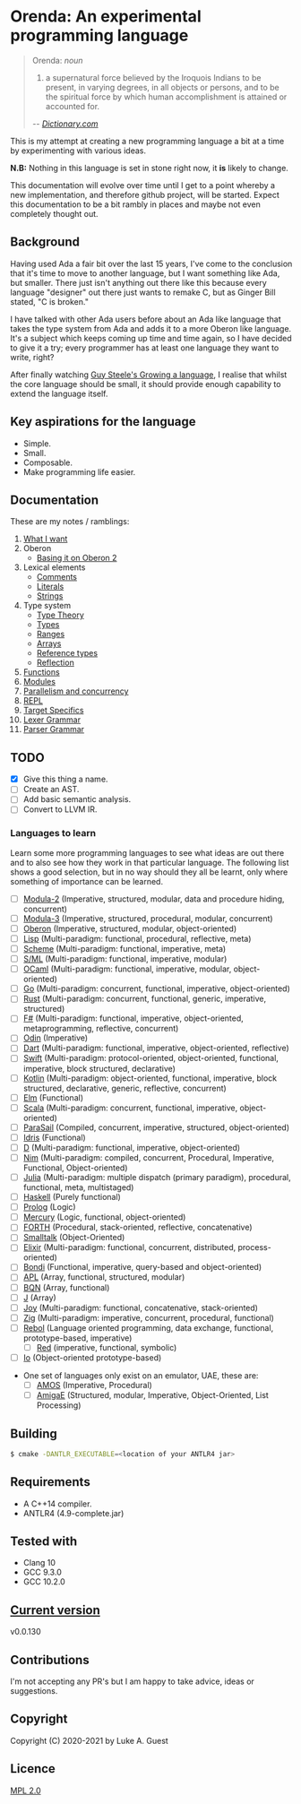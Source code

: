 # Orenda: An experimental programming language

> Orenda: *noun*
> 1. a supernatural force believed by the Iroquois Indians to be present, in varying degrees, in all objects or persons, and to be the spiritual force by which human accomplishment is attained or accounted for.
>
> -- <cite>[Dictionary.com](https://www.dictionary.com/browse/orenda?s=t)</cite>

This is my attempt at creating a new programming language a bit at a time by experimenting with various ideas.

**N.B:** Nothing in this language is set in stone right now, it **is** likely to change.

This documentation will evolve over time until I get to a point whereby a new implementation, and therefore github project, will be started. Expect this documentation to be a bit rambly in places and maybe not even completely thought out.

## Background

Having used Ada a fair bit over the last 15 years, I've come to the conclusion that it's time to move to another language, but I want something like Ada, but smaller. There just isn't anything out there like this because every language "designer" out there just wants to remake C, but as Ginger Bill stated, "C is broken."

I have talked with other Ada users before about an Ada like language that takes the type system from Ada and adds it to a more Oberon like language. It's a subject which keeps coming up time and time again, so I have decided to give it a try; every programmer has at least one language they want to write, right?

After finally watching [Guy Steele's Growing a language](https://youtu.be/_ahvzDzKdB0), I realise that whilst the core language should be small, it should provide enough capability to extend the language itself.

## Key aspirations for the language

* Simple.
* Small.
* Composable.
* Make programming life easier.
## Documentation

These are my notes / ramblings:

1. [What I want](./docs/notes/what-i-want.md)
2. Oberon
   * [Basing it on Oberon 2](./docs/notes/oberon/basing-on-oberon2.md)
3. Lexical elements
   * [Comments](./docs/notes/lexical-elements/comments.md)
   * [Literals](./docs/notes/lexical-elements/literals.md)
   * [Strings](./docs/notes/lexical-elements/textual-data.md)
4. Type system
   * [Type Theory](./docs/notes/type-system/type-theory.md)
   * [Types](./docs/notes/type-system/types.md)
   * [Ranges](./docs/notes/type-system/ranges.md)
   * [Arrays](./docs/notes/type-system/arrays.md)
   * [Reference types](./docs/notes/type-system/reference-types.md)
   * [Reflection](./docs/notes/type-system/reflection.md)
5. [Functions](./docs/notes/functions.md)
6. [Modules](./docs/notes/modules.md)
7. [Parallelism and concurrency](/docs/notes/parallelism-concurrency.md)
8. [REPL](./docs/notes/repl.md)
9. [Target Specifics](./docs/notes/target-spoecifics.md)
10. [Lexer Grammar](./src/ExperimentalLexer.g4)
11. [Parser Grammar](./src/ExperimentalParser.g4)

## TODO

* [X] Give this thing a name.
* [ ] Create an AST.
* [ ] Add basic semantic analysis.
* [ ] Convert to LLVM IR.

### Languages to learn

Learn some more programming languages to see what ideas are out there and to also see how they work in that particular language. The following list shows a good selection, but in no way should they all be learnt, only where something of importance can be learned.

+ [ ] [Modula-2](https://en.wikipedia.org/wiki/Modula-2) (Imperative, structured, modular, data and procedure hiding, concurrent)
+ [ ] [Modula-3](https://en.wikipedia.org/wiki/Modula-3) (Imperative, structured, procedural, modular, concurrent)
+ [ ] [Oberon](https://en.wikipedia.org/wiki/Oberon_(programming_language)) (Imperative, structured, modular, object-oriented)
+ [ ] [Lisp](https://en.wikipedia.org/wiki/Lisp_(programming_language)) (Multi-paradigm: functional, procedural, reflective, meta)
+ [ ] [Scheme](https://en.wikipedia.org/wiki/Scheme_(programming_language)) (Multi-paradigm: functional, imperative, meta)
+ [ ] [S/ML](https://en.wikipedia.org/wiki/Standard_ML) (Multi-paradigm: functional, imperative, modular)
+ [ ] [OCaml](https://en.wikipedia.org/wiki/OCaml) (Multi-paradigm: functional, imperative, modular, object-oriented)
+ [ ] [Go](https://en.wikipedia.org/wiki/Go_(programming_language)) (Multi-paradigm: concurrent, functional, imperative, object-oriented)
+ [ ] [Rust](https://en.wikipedia.org/wiki/Rust_(programming_language)) (Multi-paradigm: concurrent, functional, generic, imperative, structured)
+ [ ] [F#](https://en.wikipedia.org/wiki/F_Sharp_(programming_language)) (Multi-paradigm: functional, imperative, object-oriented, metaprogramming, reflective, concurrent)
+ [ ] [Odin](https://odin-lang.org/) (Imperative)
+ [ ] [Dart](https://en.wikipedia.org/wiki/Dart_(programming_language)) (Multi-paradigm: functional, imperative, object-oriented, reflective)
+ [ ] [Swift](https://en.wikipedia.org/wiki/Swift_(programming_language)) (Multi-paradigm: protocol-oriented, object-oriented, functional, imperative, block structured, declarative)
+ [ ] [Kotlin](https://en.wikipedia.org/wiki/Kotlin_(programming_language)) (Multi-paradigm: object-oriented, functional, imperative, block structured, declarative, generic, reflective, concurrent)
+ [ ] [Elm](https://en.wikipedia.org/wiki/Elm_(programming_language)) (Functional)
+ [ ] [Scala](https://en.wikipedia.org/wiki/Scala_(programming_language)) (Multi-paradigm: concurrent, functional, imperative, object-oriented)
+ [ ] [ParaSail](https://en.wikipedia.org/wiki/ParaSail_(programming_language)) (Compiled, concurrent, imperative, structured, object-oriented)
+ [ ] [Idris](https://en.wikipedia.org/wiki/Idris_(programming_language)) (Functional)
+ [ ] [D](https://en.wikipedia.org/wiki/D_(programming_language)) (Multi-paradigm: functional, imperative, object-oriented)
+ [ ] [Nim](https://en.wikipedia.org/wiki/Nim_(programming_language)) (Multi-paradigm: compiled, concurrent, Procedural, Imperative, Functional, Object-oriented)
+ [ ] [Julia](https://en.wikipedia.org/wiki/Julia_(programming_language)) (Multi-paradigm: multiple dispatch (primary paradigm), procedural, functional, meta, multistaged)
+ [ ] [Haskell](https://en.wikipedia.org/wiki/Haskell_(programming_language)) (Purely functional)
+ [ ] [Prolog](https://en.wikipedia.org/wiki/Prolog) (Logic)
+ [ ] [Mercury](https://en.wikipedia.org/wiki/Mercury_(programming_language)) (Logic, functional, object-oriented)
+ [ ] [FORTH](https://en.wikipedia.org/wiki/Forth_(programming_language)) (Procedural, stack-oriented, reflective, concatenative)
+ [ ] [Smalltalk](https://en.wikipedia.org/wiki/Smalltalk) (Object-Oriented)
+ [ ] [Elixir](https://en.wikipedia.org/wiki/Elixir_(programming_language)) (Multi-paradigm: functional, concurrent, distributed, process-oriented)
+ [ ] [Bondi](https://web.archive.org/web/20210321002117/http://bondi.it.uts.edu.au/) (Functional, imperative, query-based and object-oriented)
+ [ ] [APL](https://en.wikipedia.org/wiki/APL_(programming_language)) (Array, functional, structured, modular)
+ [ ] [BQN](https://github.com/mlochbaum/BQN) (Array, functional)
+ [ ] [J](https://en.wikipedia.org/wiki/J_(programming_language)) (Array)
+ [ ] [Joy](https://en.wikipedia.org/wiki/Joy_(programming_language)) (Multi-paradigm: functional, concatenative, stack-oriented)
+ [ ] [Zig](https://en.wikipedia.org/wiki/Zig_(programming_language)) (Multi-paradigm: imperative, concurrent, procedural, functional)
+ [ ] [Rebol](https://en.wikipedia.org/wiki/Rebol) (Language oriented programming, data exchange, functional, prototype-based, imperative)
  - [ ] [Red](https://en.wikipedia.org/wiki/Red_(programming_language)) (imperative, functional, symbolic)
+ [ ] [Io](https://en.wikipedia.org/wiki/Io_(programming_language)) (Object-oriented prototype-based)
+ One set of languages only exist on an emulator, UAE, these are:
   - [ ] [AMOS](https://en.wikipedia.org/wiki/AMOS_(programming_language)) (Imperative, Procedural)
   - [ ] [AmigaE](https://en.wikipedia.org/wiki/Amiga_E) (Structured, modular, Imperative, Object-Oriented, List Processing)

## Building

```bash
$ cmake -DANTLR_EXECUTABLE=<location of your ANTLR4 jar>
```

## Requirements

* A C++14 compiler.
* ANTLR4 (4.9-complete.jar)

## Tested with

* Clang 10
* GCC 9.3.0
* GCC 10.2.0

## [Current version](http://www.semver.org)

v0.0.130

## Contributions

I'm not accepting any PR's but I am happy to take advice, ideas or suggestions.

## Copyright

Copyright (C) 2020-2021 by Luke A. Guest

## Licence

[MPL 2.0](./LICENCE.txt)
